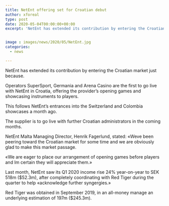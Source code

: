 ```yaml
---
title: NetEnt offering set for Croatian debut
author: xforeal 
type: post
date: 2020-05-04T00:00:00+00:00
excerpt: 'NetEnt has extended its contribution by entering the Croatian market for the first time '


image : images/news/2020/05/NetEnt.jpg
categories:
  - news

---
```

NetEnt has extended its contribution by entering the Croatian market just because. 

Operators SuperSport, Germania and Arena Casino are the first to go live with NetEnt in Croatia, offering the provider&#8217;s opening games and showcasing instruments to players. 

This follows NetEnt&#8217;s entrances into the Switzerland and Colombia showcases a month ago. 

The supplier is to go live with further Croatian administrators in the coming months. 

NetEnt Malta Managing Director, Henrik Fagerlund, stated: &#171;Weve been peering toward the Croatian market for some time and we are obviously glad to make this market passage. 

&#171;We are eager to place our arrangement of opening games before players and Im certain they will appreciate them.&#187; 

Last month, NetEnt saw its Q1 2020 income rise 24&percnt; year-on-year to SEK 518m ($52.3m), after completely coordinating with Red Tiger during the quarter to help &#171;acknowledge further syngergies.&#187; 

Red Tiger was obtained in September 2019, in an all-money manage an underlying estimation of 197m ($245.3m).